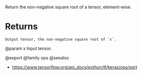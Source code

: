 Return the non-negative square root of a tensor, element-wise.

# Returns
    Output tensor, the non-negative square root of `x`.

@param x Input tensor.

@export
@family ops
@seealso
+ <https://www.tensorflow.org/api_docs/python/tf/keras/ops/sqrt>

